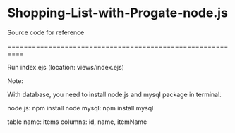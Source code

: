 # Shopping-List-with-Progate-node.js

Source code for reference

==========================================================

Run index.ejs (location: views/index.ejs)

Note: 

With database, you need to install node.js and mysql package in terminal.

node.js: npm install node
mysql: npm install mysql

table name: items
columns: id, name, itemName
